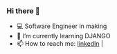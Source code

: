 ### Hi there 👋

- 💻 Software Engineer in making
- 🌱 I’m currently learning DJANGO
- 📫 How to reach me: [linkedIn](https://www.linkedin.com/in/atherv-patil-4a86691b1/) | 



